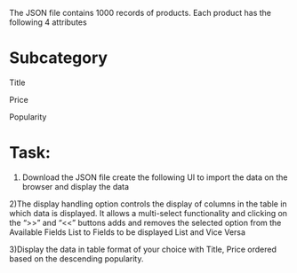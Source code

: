 The JSON file contains 1000 records of products. Each product has the following 4 attributes 
# Subcategory
Title

Price

Popularity 

# Task:

1) Download the JSON file create the following UI to import the data on the browser and display the data 

2)The display handling option controls the display of columns in the table in which data is displayed. It allows a multi-select functionality and clicking on the “>>” and “<<” buttons adds and removes the selected 
 option from the Available Fields List to Fields to be displayed List and Vice Versa

3)Display the data in table format of your choice with Title, Price ordered based on the descending popularity.







